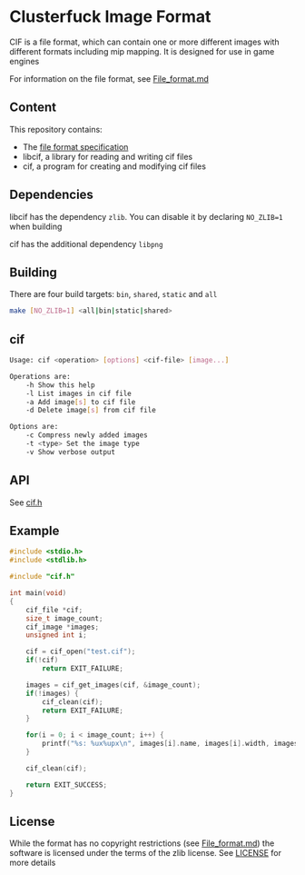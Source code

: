 # Clusterfuck Image Format
CIF is a file format, which can contain one or more different images with
different formats including mip mapping. It is designed for use in game engines

For information on the file format, see [File_format.md](File_format.md)

## Content
This repository contains:
- The [file format specification](File_format.md)
- libcif, a library for reading and writing cif files
- cif, a program for creating and modifying cif files

## Dependencies
libcif has the dependency `zlib`. You can disable it by declaring `NO_ZLIB=1` when building

cif has the additional dependency `libpng`
## Building
There are four build targets: `bin`, `shared`, `static` and `all`
```sh
make [NO_ZLIB=1] <all|bin|static|shared>
```
## cif
```sh
Usage: cif <operation> [options] <cif-file> [image...]

Operations are:
	-h Show this help
	-l List images in cif file
	-a Add image[s] to cif file
	-d Delete image[s] from cif file

Options are:
	-c Compress newly added images
	-t <type> Set the image type
	-v Show verbose output
```
## API
See [cif.h](src/cif.h)
## Example
```c
#include <stdio.h>
#include <stdlib.h>

#include "cif.h"

int main(void)
{
	cif_file *cif;
	size_t image_count;
	cif_image *images;
	unsigned int i;

	cif = cif_open("test.cif");
	if(!cif)
		return EXIT_FAILURE;

	images = cif_get_images(cif, &image_count);
	if(!images) {
		cif_clean(cif);
		return EXIT_FAILURE;
	}

	for(i = 0; i < image_count; i++) {
		printf("%s: %ux%upx\n", images[i].name, images[i].width, images[i].height);
	}

	cif_clean(cif);

	return EXIT_SUCCESS;
}
```
## License
While the format has no copyright restrictions (see [File_format.md](File_format.md)) the software is licensed under the terms of the zlib license. See [LICENSE](LICENSE) for more details
